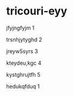 # tricouri-eyy
jfyjngfyjm 1

trsnhjytyghd 2

jreyw5syrs 3

kteydeu,kgc 4

kystghrujtfh 5

hedukqfduq 1
